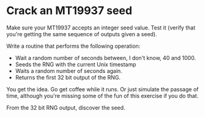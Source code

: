 # Crack an MT19937 seed

Make sure your MT19937 accepts an integer seed value. Test it (verify
that you're getting the same sequence of outputs given a seed).

Write a routine that performs the following operation:

- Wait a random number of seconds between, I don't know, 40 and 1000.
- Seeds the RNG with the current Unix timestamp
- Waits a random number of seconds again.
- Returns the first 32 bit output of the RNG.

You get the idea. Go get coffee while it runs. Or just simulate the
passage of time, although you're missing some of the fun of this
exercise if you do that.

From the 32 bit RNG output, discover the seed.
